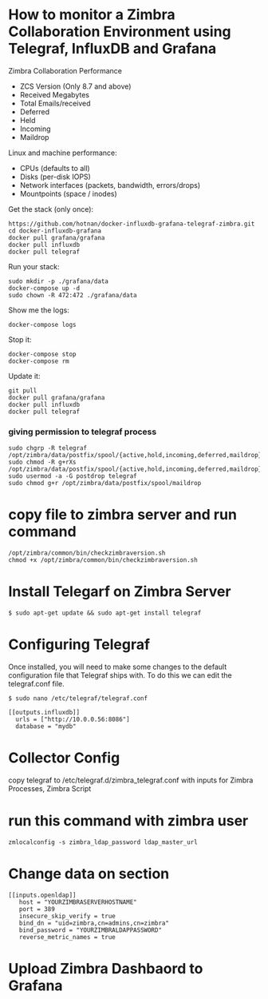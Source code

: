 How to monitor a Zimbra Collaboration Environment using Telegraf, InfluxDB and Grafana
===================

Zimbra Collaboration Performance
* ZCS Version (Only 8.7 and above)
* Received Megabytes
* Total Emails/received
* Deferred
* Held
* Incoming
* Maildrop

Linux and machine performance:
* CPUs (defaults to all)
* Disks (per-disk IOPS)
* Network interfaces (packets, bandwidth, errors/drops)
* Mountpoints (space / inodes)



Get the stack (only once):

```
https://github.com/hotnan/docker-influxdb-grafana-telegraf-zimbra.git
cd docker-influxdb-grafana
docker pull grafana/grafana
docker pull influxdb
docker pull telegraf
```

Run your stack:

```
sudo mkdir -p ./grafana/data
docker-compose up -d
sudo chown -R 472:472 ./grafana/data

```

Show me the logs:

```
docker-compose logs
```

Stop it:

```
docker-compose stop
docker-compose rm
```

Update it:

```
git pull
docker pull grafana/grafana
docker pull influxdb
docker pull telegraf
```

### giving permission to telegraf process

```
sudo chgrp -R telegraf /opt/zimbra/data/postfix/spool/{active,hold,incoming,deferred,maildrop}
sudo chmod -R g+rXs /opt/zimbra/data/postfix/spool/{active,hold,incoming,deferred,maildrop}
sudo usermod -a -G postdrop telegraf
sudo chmod g+r /opt/zimbra/data/postfix/spool/maildrop
```


# copy file to zimbra server and run command

```
/opt/zimbra/common/bin/checkzimbraversion.sh
chmod +x /opt/zimbra/common/bin/checkzimbraversion.sh
```


# Install Telegarf on Zimbra Server

```
$ sudo apt-get update && sudo apt-get install telegraf
```

# Configuring Telegraf

Once installed, you will need to make some changes to the default configuration file that Telegraf ships with. To do this we can edit the telegraf.conf file.

```
$ sudo nano /etc/telegraf/telegraf.conf
```

```
[[outputs.influxdb]]
  urls = ["http://10.0.0.56:8086"]
  database = "mydb"
```


# Collector Config

copy telegraf to  /etc/telegraf.d/zimbra_telegraf.conf with inputs for Zimbra Processes, Zimbra Script

# run this command with zimbra user 

```
zmlocalconfig -s zimbra_ldap_password ldap_master_url
```

# Change data on section

```
[[inputs.openldap]]
   host = "YOURZIMBRASERVERHOSTNAME"
   port = 389
   insecure_skip_verify = true
   bind_dn = "uid=zimbra,cn=admins,cn=zimbra"
   bind_password = "YOURZIMBRALDAPPASSWORD"
   reverse_metric_names = true
```

# Upload Zimbra Dashbaord to Grafana
